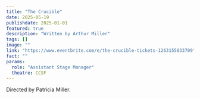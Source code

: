 ```yaml
---
title: "The Crucible"
date: 2025-05-19
publishdate: 2025-01-01
featured: true
description: "Written by Arthur Miller"
tags: []
image: ""
link: "https://www.eventbrite.com/e/the-crucible-tickets-1263155033709"
fact: ""
params:
  role: "Assistant Stage Manager"
  theatre: CCSF
---
```


Directed by Patricia Miller.
